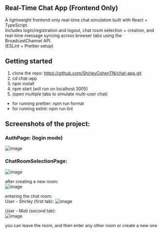 ## Real-Time Chat App (Frontend Only)

A lightweight frontend-only real-time chat simulation built with React + TypeScript.\
Includes login/registration and logout, chat room selection + creation, and real-time message syncing across browser tabs using the BroadcastChannel API.\
(ESLint + Prettier setup)
## Getting started

1. clone the repo: https://github.com/ShirleyCohenTN/chat-app.git 
2. cd chat-app 
3. npm install 
4. npm start (will run on localhost 3005)
5. (open multiple tabs to simulate multi-user chat)
- for running prettier: npm run format
- for running eslint: npm run lint


## Screenshots of the project:

### AuthPage: (login mode)
![image](https://github.com/user-attachments/assets/cd870d28-124d-4bdd-aa76-2740414fde96)

### ChatRoomSelectionPage:
![image](https://github.com/user-attachments/assets/baa535a9-b64d-44ab-9155-7884887b08b6)

after creating a new room:\
![image](https://github.com/user-attachments/assets/f14769e0-e613-4a7c-bcb1-0a4e134a67b9)

entering the chat room:\
User - Shirley (first tab):
![image](https://github.com/user-attachments/assets/b2775aa7-98cb-455f-b1ed-a83ee1605ab7)

User - Moti (second tab):\
![image](https://github.com/user-attachments/assets/02a51355-2862-443e-a4f8-5caa356ca9fd)

you can leave the room, and then enter any other room or create a new one







